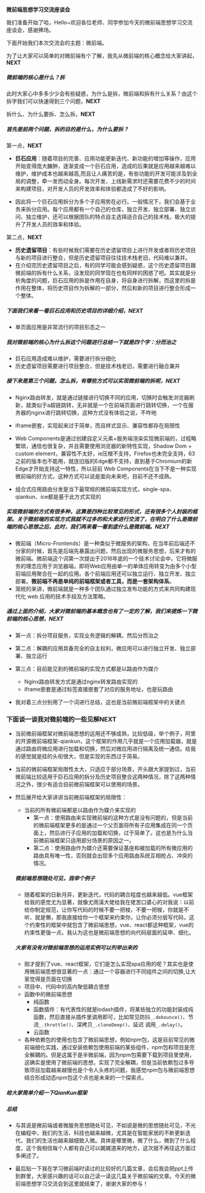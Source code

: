 **微前端思想学习交流座谈会**

我们准备开始了哈，Hello~欢迎各位老师、同学参加今天的微前端思想学习交流座谈会，感谢捧场。

下面开始我们本次交流会的主题：微前端。

为了让大家可以简单的对微前端有个了解，我先从微前端的核心概念给大家讲起，**NEXT**

##### 微前端的核心是什么？拆

此时大家心中多多少少会有些疑惑，为什么是拆，微前端和拆有什么关系？由这个拆字我们可以快速得到三个问题，**NEXT**

拆什么、为什么要拆、怎么拆，**NEXT**

##### 首先是前两个问题，拆的目的是什么，为什么要拆？

第一点，**NEXT**

- **巨石应用**：随着项目的完善、应用功能更新迭代、新功能的增加等操作，应用开始变得庞大臃肿，逐渐变成一个巨石应用，造成的后果就是应用越来越难以维护，维护成本也越来越高,而且让人痛苦的是，有些功能的开发可能涉及到全局的调整，牵一发而动全身。每次开发、上线新需求时还需要花费不少的时间来构建项目，对开发人员的开发效率和体验都造成了不好的影响。

- 因此将一个巨石应用拆分为多个子应用势在必行。一般情况下，我们会基于业务来拆分应用。每个应用都有一个自己的仓库，独立开发、独立部署、独立访问、独立维护，还可以根据团队的特点自主选择适合自己的技术栈，极大的提升了开发人员的效率和体验。

第二点，**NEXT**

- **历史遗留项目**：有些时候我们需要在历史遗留项目上进行开发或者将历史项目与新的项目进行整合，但是历史遗留项目往往技术栈老旧，代码难以兼并。
- 在介绍完历史遗留项目之后，有的同学可能会感到疑惑，这个历史遗留项目跟微前端的拆有什么关系，没发现的同学现在也有同样的困惑了吧。其实就是分析角度的问题，巨石应用的拆是作用在自身，将自身进行拆解，而这里的拆是作用在整体，将历史项目作为拆解的一部分，然后和新的项目进行整合形成一个整体。

##### 下面我们来看一看巨石应用和历史项目的详细介绍，**NEXT**

- 单页面应用是非常流行的项目形态之一

##### 我对微前端的核心为什么拆这个问题进行总结一下就是四个字：分而治之

- 巨石应用造成难以维护，需要进行拆分细化
- 历史遗留项目需要进行项目整合，但是技术栈老旧，需要进行融合兼并

##### 接下来是第三个问题，怎么拆，有哪些方式可以实现微前端的拆呢，**NEXT**

- Nginx路由转发，就是通过链接进行切换不同的应用，切换时会触发浏览器刷新，就类似于a超链跳转，无非就是一个在前端页面进行跳转切换，一个在服务器的nginx进行跳转切换，这种方式没有体验之说，不咋地
- iframe嵌套，实现起来过于简单，而且样式显示、兼容性都存在局限性

- Web Components是通过创建自定义元素+服务端渲染实现微前端的，过程略繁琐，通信也很复杂，并且需要使用浏览器的新特性实现，Shadow Dom + custom  element，兼容性不太好，ie压根不支持，Firefox也未完全支持，63之前的版本也不能用，就连旧版的Edge都不支持，直到基于Chromium的新Edge才开始支持这一特性，所以目前 Web Components在当下不是一种实现微前端的好方式，这种方式可以说是面向未来吧，目前不还不成熟。
- 组合式应用路由分发是当下最常规的微前端实现方式，single-spa、qiankun、ice都是基于此方式实现的

##### 实现微前端的方式有很多种，这算是四种比较常见的形式，还有很多个人封装的框架。关于微前端的实现方式我就不过多的和大家进行交流了，在明白了什么是微前端的核心思想之后，此时，我们再来看一看到底什么是微前端。**NEXT**

- 微前端（Micro-Frontends）是一种类似于微服务的架构，在当年前后端还不分家的时候，首先是后端先暴露出问题，然后出现的微服务思想，后来才有的微前端。微前端这个词第一次提出于2016年底的一个技术讨论会中，它将微服务的理念应用于浏览器端，即将Web应用由单一的单体应用转变为由多个小型前端应用聚合在一起的应用。各个前端应用还可以独立运行、独立开发、独立部署。**微前端不再是单纯的前端框架或者工具，而是一套架构体系**。
- 笼统的来讲，微前端就是一种多个团队通过独立发布功能的方式来共同构建现代化 web 应用的技术手段及方法策略。

##### 通过上面的介绍，大家对微前端的基本概念也有了一定的了解，我们来提炼一下微前端的核心思想，**NEXT**

- 第一点：拆分项目服务，实现业务逻辑的解耦，然后分而治之

- 第二点：解耦的应用具备完全的自主权利，微应用可以进行独立开发、独立部署、独立运行

- 第三点：目前能见到的微前端的实现方式都是以路由作为媒介
  - Nginx路由转发方式是通过nginx转发路由实现的
  - iframe嵌套是通过标签直接嵌套了对应的服务地址，也是玩路由
  
- 我对着三点分别用了一个词进行总结，这也是当前微前端框架中的关键点 


### 下面谈一谈我对微前端的一些见解**NEXT**

- 当前微前端框架对微前端思想的运用还不够成熟，比较低级，举个例子，阿里的开源微前端框架-qiankun，这个框架的作用几乎就是一个应用加载器，就是通过路由将微应用进行加载和切换，然后对微应用进行隔离及统一通信。给我的感觉就是挂的头衔很大，但是实现的东西过于简易。

- 当前的微前端框架局限性太大，只适应于部分场景，开头跟大家提到过，当前微前端比较适用于巨石应用的拆分及历史项目整合这两种情况，除了这两种情况之外，很少有适合目前微前端框架可以使用的场景。
- 然后展开给大家讲讲当前微前端框架的局限性：
  - 当前的所有微前端都是以路由作为媒介来实现的
    - 第一点：使用路由来实现微前端的这种方式是没有问题的，但是当前的微前端框架更多的是通过一个父页面将所有子应用集成在同一个页面上，然后进行子应用的加载和切换，过于简单了。这也是为什么当前微前端框架只适用部分场景的原因之一。
    - 第二点：使用路由作为媒介还需要保证基座和被加载的所有微应用的路由具有唯一性，否则就会出现多个应用路由系统互相抢占、冲突的情况。
  
  ##### 微前端思想随处可见，我举个例子
  
  - 随着框架的日新月异，更新迭代，代码的耦合程度也越来越低。vue框架给我的感觉尤为显著，就像尤雨溪大佬给我在佬苦口婆心的对我说：以前给你制定规范，让你写代码的时候不要一把梭，不要一把梭，你就是不听、就是懒，那我直接给你一个框架来约束你，让你必须分层写代码，这个约束性的框架中就包含了微前端思想，vue、react都这种框架，vue的约束性更强一点。我认为这也是微前端思想的向代码层面的延申、细化。
  
  ##### 大家有没有对微前端思想的运用实例可以列举出来的
  
  - 刚才提到了vue、react框架，它们是怎么实现spa应用的呢？其实也是使用微前端思想很显著的一点：通过一个容器进行不同组件之间的切换,让大家觉得是页面在切换
  - 项目中、代码中的高内聚低耦合思想
  - 函数中的微前端思想
    - 纯函数
    - 函数插件：有代表性的就是lodash插件，将某些独立的功能封装成纯函数，然后直接从插件里调用即可，比如常见防抖`_.debounce()`、节流`_.throttle()`、深拷贝`_.cloneDeep()`、延迟 调用`_.delay()`。
    - 云函数
  - 各种依赖包的使用也包含了微前端思想，例如npm包，这是目前常见的微前端细化实践，通过安装依赖包使用前端的某些组件，npm包和项目是完全解耦的。但是这属于是半微前端，因为npm包需要下载到项目里使用，这确实是使用了微前端的思想，实现了完全解耦，但是当前依赖包过多导致项目加载越来越慢也是个令人头疼的问题，我感觉npm包与微前端思想结合形成动态npm包这个点也是未来的一个探索点。

##### 给大家简单介绍一下QianKun框架

##### 总结

- 与其说是微前端或者微服务思想随处可见，不如说是微的思想随处可见，不光在编程中，我们的生活、科技也越来越微，尤其是在智能家居的不断更新迭代，我们的生活也越来越细致入微。具体是哪里微，微了什么，微到了什么程度，这个我相信每个人都有自己可以娓娓道来的地方，这次就不再往这方面过多阐述了。

- 最后贴一下我在学习微前端时读过的比较好的几篇文章，会后我会把ppt上传到群里，大家感兴趣的话可以自己读一读这几篇关于微前端的文章。今天的微前端思想学习交流会到这里就结束了，谢谢大家的参与！

  

